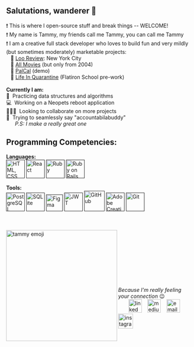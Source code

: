 

<!--
**tammycwong/tammycwong** is a ✨ _special_ ✨ repository because its `README.md` (this file) appears on your GitHub profile.

Here are some ideas to get you started:

- 🔭 I’m currently working on ...
- 🌱 I’m currently learning ...
- 👯 I’m looking to collaborate on ...
- 🤔 I’m looking for help with ...
- 💬 Ask me about ...
- 📫 How to reach me: ...
- 😄 Pronouns: ...
- ⚡ Fun fact: ...
-->


## Salutations, wanderer 👋
❗ This is where I open-source stuff and break things -- WELCOME!
<br>
❗ My name is Tammy, my friends call me Tammy, you can call me Tammy
<br>
❗ I am a creative full stack developer who loves to build fun and very mildly (but sometimes moderately) marketable projects: 
<br>
&nbsp;&nbsp;&nbsp;🌟 <a href="https://loo-review.netlify.app/">Loo Review</a>: New York City
<br>
&nbsp;&nbsp;&nbsp;🌟 <a href="https://moviesfrom2004.netlify.app/">All Movies</a> (but only from 2004)
<br>
&nbsp;&nbsp;&nbsp;🌟 <a href="https://www.youtube.com/watch?v=ca_MXxI3P6c">PalCal</a> (demo)
<br>
&nbsp;&nbsp;&nbsp;🌟 <a href="https://tammycwong.github.io/my-website/">Life In Quarantine</a> (Flatiron School pre-work)
<br>
<br>
<b>Currently I am:</b>
<br>
🌱&nbsp; Practicing data structures and algorithms 
<br>
💻&nbsp; Working on a Neopets reboot application
<br>
🧑‍🤝‍🧑&nbsp; Looking to collaborate on more projects
<br>
💬&nbsp; Trying to seamlessly say "accountabilabuddy" 
<br>
&nbsp;&nbsp;&nbsp;&nbsp;&nbsp;&nbsp;<i>P.S: I make a really great one</i>
<br>


## Programming Competencies:
<b>Languages:</b>
<br>
<a href=""><img src="https://www.freepnglogos.com/uploads/html5-logo-png/html5-logo-devextreme-multi-purpose-controls-html-javascript-3.png" height="50px" alt="HTML, CSS, JavaScript" title="HTML, CSS, JavaScript"></a>
<a href=""><img src="https://www.rapiddg.com/sites/default/files/imce-files/react.png" width="50px" alt="React" title="React"></a>
<a href=""><img src="https://dctacademy.com/wp-content/uploads/2015/06/ruby-logo.png" width="50px" alt="Ruby" title="Ruby"></a>
<a href=""><img src="https://avatars.githubusercontent.com/u/4223" width="50px" alt="Ruby on Rails" title="Ruby on Rails"></a>

<b>Tools:</b>
<br>
<a href=""><img src="https://www.postgresql.org/media/img/about/press/elephant.png" width="50px" alt="PostgreSQL" title="PostgreSQL"></a>
<a href=""><img src="https://upload.wikimedia.org/wikipedia/commons/thumb/9/97/Sqlite-square-icon.svg/2048px-Sqlite-square-icon.svg.png" height="50px" alt="SQLite" title="SQLite"></a>
<a href=""><img src="https://upload.wikimedia.org/wikipedia/commons/thumb/3/33/Figma-logo.svg/1667px-Figma-logo.svg.png" height="45px" alt="Figma" title="Figma"></a>
<a href=""><img src="https://jwt.io/img/pic_logo.svg" width="50px" alt="JWT" title="JWT"></a>
<a href=""><img src="https://cdn3.iconfinder.com/data/icons/ultimate-social/150/48_github-512.png" width="55px" alt="GitHub" title="GitHub"></a>
<a href=""><img src="https://upload.wikimedia.org/wikipedia/commons/thumb/4/4c/Adobe_Creative_Cloud_rainbow_icon.svg/1200px-Adobe_Creative_Cloud_rainbow_icon.svg.png" width="50px" alt="Adobe Creative Cloud" title="Adobe Creative Cloud"></a>
<a href=""><img src="https://upload.wikimedia.org/wikipedia/commons/thumb/3/3f/Git_icon.svg/1024px-Git_icon.svg.png" width="50px" alt="Git" title="Git"></a>

<br>
<br>
<a href="https://drive.google.com/file/d/1xWUYD5VgLHMjj4c7uM0c9rL7pWCv0O0v/view?usp=sharing"><img align="left" src="https://i.ibb.co/xH9cvWm/tammemoji.png" height="300px" alt="tammy emoji" title="Resume"></a>
<br>
<br>
<br>
<br>
<br>
<br>
<br>
<br>
<br>
<i>Because I'm really feeling your connection</i> 😉
<br>
&nbsp;&nbsp;&nbsp;&nbsp;&nbsp;&nbsp;
<a href="https://linkedin.com/in/tammycwong"><img src="https://image.flaticon.com/icons/png/512/174/174857.png" height= "36px" alt="linked in" title="LinkedIn"/></a>
&nbsp;&nbsp;
<a href="https://tammycwong.medium.com/"><img src="https://cdn4.iconfinder.com/data/icons/social-media-circle-7/512/Medium_circle-512.png" height="36px" alt="medium" title="Medium"/></a>
&nbsp;&nbsp;
<a href="mailto: tammycwong@gmail.com"><img src="https://www.freeiconspng.com/thumbs/gmail-icon/communication-gmail-icon-3.png" width="36px" height="36px" alt="email" title="E-Mail"/></a>
&nbsp;&nbsp;
<a href="https://instagram.com/handsome_awkwrd/"><img src="https://upload.wikimedia.org/wikipedia/commons/thumb/a/a5/Instagram_icon.png/1024px-Instagram_icon.png" width="40px" alt="instagram" title="Instagram"/></a>


<!-- <a href="https://drive.google.com/file/d/1G9WLL-stBE9C3I_G_QYII-vsZDusVt0_/view?usp=sharing"><img src="https://cdn.iconscout.com/icon/premium/png-256-thumb/resume-14-386641.png" alit="resume" height=36px/></a> -->

